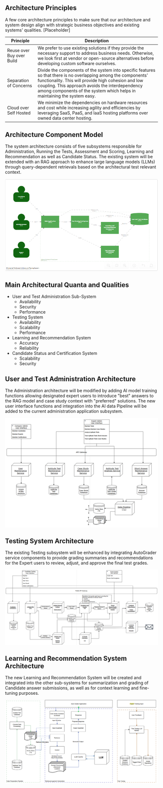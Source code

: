 ## Architecture Principles
A few core architecture principles to make sure that our architecture and system design align with strategic business objectives and existing systems' qualities.  [Placeholder]

| Principle              | Description                    |
| ---------------------- | ------------------------------ |
| Reuse over Buy over Build | We prefer to use existing solutions if they provide the necessary support to address business needs. Otherwise, we look first at vendor or open-source alternatives before developing custom software ourselves. 
| Separation of Concerns | Divide the components of the system into specific features so that there is no overlapping among the components' functionality. This will provide high cohesion and low coupling. This approach avoids the interdependency among components of the system which helps in maintaining the system easy.
| Cloud over Self Hosted | We minimize the dependencies on hardware resources and cost while increasing agility and efficiencies by leveraging SaaS, PaaS, and IaaS hosting platforms over owned data center hosting.

## Architecture Component Model
The system architecture consists of five subsystems responsible for Administration, Running the Tests, Assessment and Scoring, Learning and Recommendation as well as Candidate Status.  The existing system will be extended with an RAG approach to enhance large language models (LLMs) through query-dependent retrievals based on the architectural test relevant context.

![image](assets/414019010-59e12ebc-49d7-4aec-9a81-6eb5c39c8e4d.png)

## Main Architectural Quanta and Qualities
- User and Test Administration Sub-System
  - Availability
  - Security
  - Performance
- Testing System
  - Availability
  - Scalability
  - Performance
- Learning and Recommendation System
  - Accuracy
  - Reliability
- Candidate Status and Certification System
  - Scalability
  - Security

## User and Test Administration Architecture
The Administration architecture will be modified by adding AI model training functions allowing designated expert users to introduce "best" answers to the RAG model and case study context with "preferred" solutions.  The new user interface functions and integration into the AI data Pipeline will be added to the current administration application subsystem.

![image](assets/Administration%20System%20Architecture.png)

## Testing System Architecture 
The existing Testing subsystem will be enhanced by integrating AutoGrader service components to provide grading summaries and recommendations for the Expert users to review, adjust, and approve the final test grades.

![image](assets/Test%201%20Subsystem.png)

## Learning and Recommendation System Architecture 
The new Learning and Recommendation System will be created and integrated into the other sub-systems for summarization and grading of Candidate answer submissions, as well as for context learning and fine-tuning purposes.  

![image](assets/Autograder%20and%20Data%20Pipeline.png)

